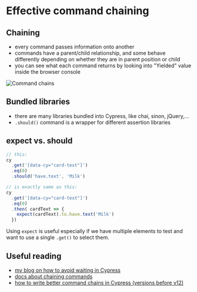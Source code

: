 # Effective command chaining

## Chaining
- every command passes information onto another
- commands have a parent/child relationship, and some behave differently depending on whether they are in parent position or child
- you can see what each command returns by looking into "Yielded" value inside the browser console

![Command chains]('./../chaining.png)

## Bundled libraries
- there are many libraries bundled into Cypress, like chai, sinon, jQuery,...
- `.should()` command is a wrapper for different assertion libraries

## expect vs. should
```js
// this:
cy
  .get('[data-cy="card-text"]')
  .eq(0)
  .should('have.text', 'Milk')

// is exactly same as this:
cy
  .get('[data-cy="card-text"]')
  .eq(0)
  .then( cardText => {
    expect(cardText).to.have.text('Milk')
  })
```

Using `expect` is useful especially if we have multiple elements to test and want to use a single `.get()` to select them.

## Useful reading
* [my blog on how to avoid waiting in Cypress](https://filiphric.com/waiting-in-cypress-and-how-to-avoid-it)
* [docs about chaining commands](https://docs.cypress.io/guides/core-concepts/introduction-to-cypress#Chains-of-Commands)
* [how to write better command chains in Cypress (versions before v12)](https://filiphric.com/writing-better-command-chains-in-cypress)
